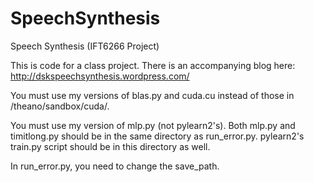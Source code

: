 SpeechSynthesis
===============

Speech Synthesis (IFT6266 Project)

This is code for a class project.  There is an accompanying blog here: http://dskspeechsynthesis.wordpress.com/

You must use my versions of blas.py and cuda.cu instead of those in /theano/sandbox/cuda/.

You must use my version of mlp.py (not pylearn2's).  Both mlp.py and timitlong.py should be in the same directory as run_error.py.  pylearn2's train.py script should be in this directory as well.

In run_error.py, you need to change the save_path.  

